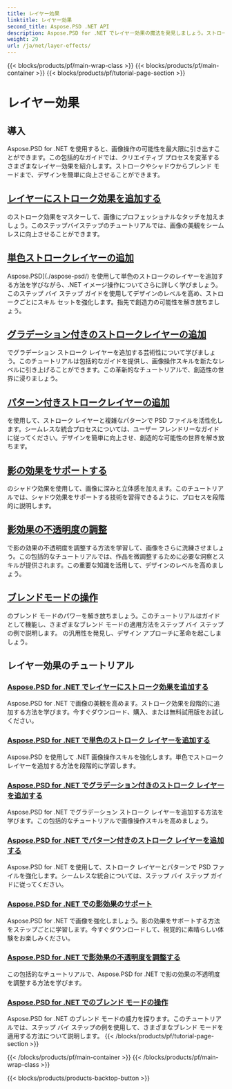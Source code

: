 ```yaml
---
title: レイヤー効果
linktitle: レイヤー効果
second_title: Aspose.PSD .NET API
description: Aspose.PSD for .NET でレイヤー効果の魔法を発見しましょう。ストローク、シャドウ、ブレンド モードの追加方法を学習して、画像操作スキルを向上させましょう。
weight: 29
url: /ja/net/layer-effects/
---
```


{{< blocks/products/pf/main-wrap-class >}}
{{< blocks/products/pf/main-container >}}
{{< blocks/products/pf/tutorial-page-section >}}

# レイヤー効果

## 導入

Aspose.PSD for .NET を使用すると、画像操作の可能性を最大限に引き出すことができます。この包括的なガイドでは、クリエイティブ プロセスを変革するさまざまなレイヤー効果を紹介します。ストロークやシャドウからブレンド モードまで、デザインを簡単に向上させることができます。

## [レイヤーにストローク効果を追加する](./adding-stroke-effects/)

のストローク効果をマスターして、画像にプロフェッショナルなタッチを加えましょう。このステップバイステップのチュートリアルでは、画像の美観をシームレスに向上させることができます。 

## [単色ストロークレイヤーの追加](./adding-stroke-layer-solid-color/)

Aspose.PSD](./aspose-psd/) を使用して単色のストロークのレイヤーを追加する方法を学びながら、.NET イメージ操作についてさらに詳しく学びましょう。このステップ バイ ステップ ガイドを使用してデザインのレベルを高め、ストロークごとにスキル セットを強化します。指先で創造力の可能性を解き放ちましょう。

## [グラデーション付きのストロークレイヤーの追加](./adding-stroke-layer-gradient/)

でグラデーション ストローク レイヤーを追加する芸術性について学びましょう。このチュートリアルは包括的なガイドを提供し、画像操作スキルを新たなレベルに引き上げることができます。この革新的なチュートリアルで、創造性の世界に浸りましょう。

## [パターン付きストロークレイヤーの追加](./adding-stroke-layer-pattern/)

を使用して、ストローク レイヤーと複雑なパターンで PSD ファイルを活性化します。シームレスな統合プロセスについては、ユーザー フレンドリーなガイドに従ってください。デザインを簡単に向上させ、創造的な可能性の世界を解き放ちます。

## [影の効果をサポートする](./supporting-shadow-effects/)

のシャドウ効果を使用して、画像に深みと立体感を加えます。このチュートリアルでは、シャドウ効果をサポートする技術を習得できるように、プロセスを段階的に説明します。 

## [影効果の不透明度の調整](./adjusting-shadow-effect-opacity/)

で影の効果の不透明度を調整する方法を学習して、画像をさらに洗練させましょう。この包括的なチュートリアルでは、作品を微調整するために必要な洞察とスキルが提供されます。この重要な知識を活用して、デザインのレベルを高めましょう。

## [ブレンドモードの操作](./working-with-blend-modes/)

のブレンド モードのパワーを解き放ちましょう。このチュートリアルはガイドとして機能し、さまざまなブレンド モードの適用方法をステップ バイ ステップの例で説明します。 の汎用性を発見し、デザイン アプローチに革命を起こしましょう。

## レイヤー効果のチュートリアル
### [Aspose.PSD for .NET でレイヤーにストローク効果を追加する](./adding-stroke-effects/)
Aspose.PSD for .NET で画像の美観を高めます。ストローク効果を段階的に追加する方法を学びます。今すぐダウンロード、購入、または無料試用版をお試しください。
### [Aspose.PSD for .NET で単色のストローク レイヤーを追加する](./adding-stroke-layer-solid-color/)
Aspose.PSD を使用して .NET 画像操作スキルを強化します。単色でストローク レイヤーを追加する方法を段階的に学習します。
### [Aspose.PSD for .NET でグラデーション付きのストローク レイヤーを追加する](./adding-stroke-layer-gradient/)
Aspose.PSD for .NET でグラデーション ストローク レイヤーを追加する方法を学びます。この包括的なチュートリアルで画像操作スキルを高めましょう。
### [Aspose.PSD for .NET でパターン付きのストローク レイヤーを追加する](./adding-stroke-layer-pattern/)
Aspose.PSD for .NET を使用して、ストローク レイヤーとパターンで PSD ファイルを強化します。シームレスな統合については、ステップ バイ ステップ ガイドに従ってください。
### [Aspose.PSD for .NET での影効果のサポート](./supporting-shadow-effects/)
Aspose.PSD for .NET で画像を強化しましょう。影の効果をサポートする方法をステップごとに学習します。今すぐダウンロードして、視覚的に素晴らしい体験をお楽しみください。
### [Aspose.PSD for .NET で影効果の不透明度を調整する](./adjusting-shadow-effect-opacity/)
この包括的なチュートリアルで、Aspose.PSD for .NET で影の効果の不透明度を調整する方法を学びます。
### [Aspose.PSD for .NET でのブレンド モードの操作](./working-with-blend-modes/)
Aspose.PSD for .NET のブレンド モードの威力を探ります。このチュートリアルでは、ステップ バイ ステップの例を使用して、さまざまなブレンド モードを適用する方法について説明します。
{{< /blocks/products/pf/tutorial-page-section >}}

{{< /blocks/products/pf/main-container >}}
{{< /blocks/products/pf/main-wrap-class >}}

{{< blocks/products/products-backtop-button >}}
